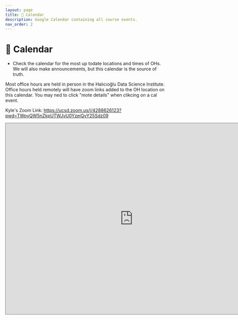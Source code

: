 ```yaml
---
layout: page
title: 📆 Calendar
description: Google Calendar containing all course events.
nav_order: 2
---
```


# 📆 Calendar

- Check the calendar for the most up todate locations and times of OHs. We will also make announcements, but this calendar is the source of truth.

Most office hours are held in person in the Halıcıoğlu Data Science Institute. Office hours held remotely will have zoom links added to the OH location on this calendar. You may ned to click "mote details" when clikcing on a cal event.

Kyle's Zoom Link: https://ucsd.zoom.us/j/4288626123?pwd=TWpyQW5nZkpUTWJvU0YzejQyY25Sdz09


<iframe src="https://calendar.google.com/calendar/embed?src=c_9c7fa84c1955dcb8428fcea2d00ca53e0e881811930050b714c5376782139ad3%40group.calendar.google.com&ctz=America%2FLos_Angeles" style="border:solid 1px #777" width="800" height="600" frameborder="0" scrolling="no"></iframe>

<!-- https://calendar.google.com/calendar/u/0/embedhelper?src=c_02cf285714bb19256ea098d0c084d01f603de7d2cead94a3647d88b52b645054%40group.calendar.google.com&ctz=America%2FLos_Angeles -->